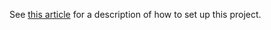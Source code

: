 See [this article](https://ramonaridgewell.wordpress.com/2017/03/31/my-javascript-journey-basic-es6-cli-skeleton/) for a description of how to set up this project.
